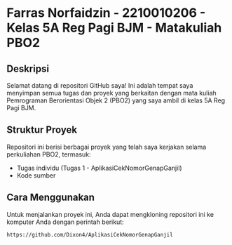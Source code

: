 # Farras Norfaidzin - 2210010206 - Kelas 5A Reg Pagi BJM - Matakuliah PBO2

## Deskripsi
Selamat datang di repositori GitHub saya! Ini adalah tempat saya menyimpan semua tugas dan proyek yang berkaitan dengan mata kuliah Pemrograman Berorientasi Objek 2 (PBO2) yang saya ambil di kelas 5A Reg Pagi BJM.

## Struktur Proyek
Repositori ini berisi berbagai proyek yang telah saya kerjakan selama perkuliahan PBO2, termasuk:
- Tugas individu (Tugas 1 - AplikasiCekNomorGenapGanjil)
- Kode sumber

## Cara Menggunakan
Untuk menjalankan proyek ini, Anda dapat mengkloning repositori ini ke komputer Anda dengan perintah berikut:
```bash
https://github.com/Dixon4/AplikasiCekNomorGenapGanjil
